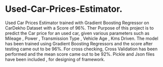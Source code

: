 # Used-Car-Prices-Estimator.
Used Car Prices Estimator trained with Gradient Boosting Regressor on CarDekho Dataset with a Score of 96%.
Ther Purpose of this project is to predict the Car price for an used car,
given various parameters such as Mileage , Power , Transmission Type , Vehicle Age , Kms Driven.
The model has been trained using Gradient Boosting Regressors and the score after testing came out to be 96%.
For cross checking, Cross Validation has been performed and the mean score came out to be 92%.
Pickle and Json files have been included , for designing of framework.
